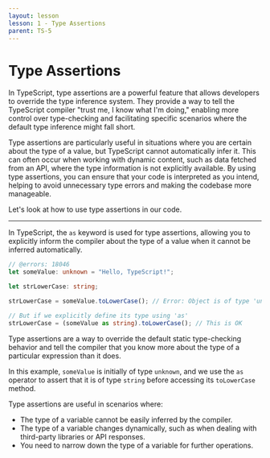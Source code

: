 ```yaml
---
layout: lesson
lesson: 1 - Type Assertions
parent: TS-5
---
```


# Type Assertions

In TypeScript, type assertions are a powerful feature that allows developers to override the type inference system. They provide a way to tell the TypeScript compiler "trust me, I know what I'm doing," enabling more control over type-checking and facilitating specific scenarios where the default type inference might fall short.

Type assertions are particularly useful in situations where you are certain about the type of a value, but TypeScript cannot automatically infer it. This can often occur when working with dynamic content, such as data fetched from an API, where the type information is not explicitly available. By using type assertions, you can ensure that your code is interpreted as you intend, helping to avoid unnecessary type errors and making the codebase more manageable.

Let's look at how to use type assertions in our code.

---

In TypeScript, the `as` keyword is used for type assertions, allowing you to explicitly inform the compiler about the type of a value when it cannot be inferred automatically.

```ts twoslash
// @errors: 18046
let someValue: unknown = "Hello, TypeScript!";

let strLowerCase: string;

strLowerCase = someValue.toLowerCase(); // Error: Object is of type 'unknown'.

// But if we explicitly define its type using 'as'
strLowerCase = (someValue as string).toLowerCase(); // This is OK
```

Type assertions are a way to override the default static type-checking behavior and tell the compiler that you know more about the type of a particular expression than it does.

In this example, `someValue` is initially of type `unknown`, and we use the `as` operator to assert that it is of type `string` before accessing its `toLowerCase` method.

Type assertions are useful in scenarios where:

- The type of a variable cannot be easily inferred by the compiler.
- The type of a variable changes dynamically, such as when dealing with third-party libraries or API responses.
- You need to narrow down the type of a variable for further operations.
